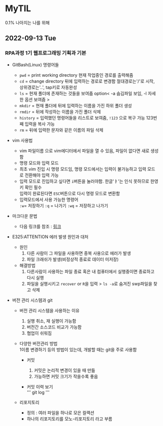 # MyTIL

0.1% 나아지는 나를 위해

## 2022-09-13 Tue

### RPA과정 1기 웹프로그래밍 기획과 기본

- GitBash(Linux) 명령어들

  - `pwd` = print working directory 현재 작업중인 경로를 출력해줌
  - `cd` = change directory 뒤에 입력하는 경로로 변경함 절대경로는'/'로 시작, 상위경로는'..', tap키로 자동완성
  - `ls` = 현재 폴더에 존재하는 것들을 보여줌 option< -a 숨김파일 보임, -l 자세한 옵션 보여줌 >
  - `mkdir` = 현재 폴더에 뒤에 입력하는 이름을 가진 하위 폴더 생성
  - `rmdir` = 뒤에 작성하는 이름을 가진 폴더 삭제
  - `history` = 입력했던 명령어들을 리스트로 보여줌, `!123` 으로 복구 가능 123번째 입력을 복사 가능
  - `rm` = 뒤에 입력한 문자와 같은 이름의 파일 삭제

- vim 사용법
  - vim 파일이름 으로 vim에디터에서 파일을 열 수 있음, 파일이 없다면 새로 생성함
  - 명령 모드와 입력 모드
  - 최초 vim 진입 시 명령 모드임, 명령 모드에서는 입력이 불가능하고 입력 모드로 전환해야 입력 가능
  - 입력 모드로 진입하고 싶다면 `i`버튼을 눌러야함. 한글'ㅑ'는 인식 못하므로 한영키 확인 필수  
    입력이 완료된다면 `ESC`버튼으로 다시 명령 모드로 변환함
  - 입력모드에서 사용 가능한 명령어  
    `:w`= 저장하기 `:q` = 나가기 `:wq` = 저장하고 나가기
- 마크다운 문법
  - 다음 링크를 참조 : [링크](https://gist.github.com/ihoneymon/652be052a0727ad59601)
- E325:ATTENTION 에러 발생 원인과 대처

  - 원인
    1. 다른 사람이 그 파일을 사용하면 중복 사용으로 에러가 발생
    2. 파일 크래쉬가 발생(비정상적 종료로 데이터 미저장)
  - 해결방법
    1. 다른사람이 사용하는 파일 종료 혹은 내 컴퓨터에서 실행중이면 종료하고 다시 실행
    2. 파일을 실행시키고 `recover` or `R`을 입력 > `ls -a`로 숨겨진 swp파일을 찾고 삭제

- 버전 관리 시스템과 git

  - 버전 관리 시스템을 사용하는 이유

    1. 실행 취소, 재 실행이 가능함
    2. 버전간 소스코드 비교가 가능함
    3. 협업이 쉬워짐

  - 다양한 버전관리 방법  
    1이름 변경하기 등의 방법이 있는데, 개발할 때는 git을 주로 사용함

    - 커밋

      1. 커밋은 논리적 변경이 있을 때 만듦
      2. 가능하면 커밋 크기가 작을수록 좋음

    - 커밋 이력 보기  
      '''
      git log
      '''

  - 리포지토리
    - 정의 : 여러 파일을 하나로 모은 컬랙션
    - 하나의 리포지토리를 모노-리포지토리 라고 부름
